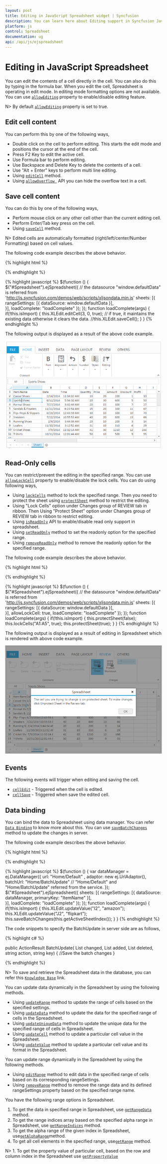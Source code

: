 ```yaml
---
layout: post
title: Editing in JavaScript Spreadsheet widget | Syncfusion
description: You can learn here about Editing support in Syncfusion JavaScript Spreadsheet control and more details. 
platform: js
control: Spreadsheet
documentation: ug
api: /api/js/ejspreadsheet
---
```


# Editing in JavaScript Spreadsheet

You can edit the contents of a cell directly in the cell. You can also do this by typing in the formula bar. When you edit the cell, Spreadsheet is operating in edit mode. In editing mode formatting options are not available. You can use [`allowEditing`](https://help.syncfusion.com/api/js/ejspreadsheet#members:allowediting "allowEditing") property to enable/disable editing feature.

N> By default [`allowEditing`](https://help.syncfusion.com/api/js/ejspreadsheet#members:allowediting "allowEditing") property is set to true.

## Edit cell content

You can perform this by one of the following ways,

* Double click on the cell to perform editing. This starts the edit mode and positions the cursor at the end of the cell.
* Press F2 Key to edit the active cell.
* Use Formula bar to perform editing.
* Use Backspace and Delete Key to delete the contents of a cell.
* Use "Alt + Enter" keys to perform multi line editing.
* Using [`editCell`](https://help.syncfusion.com/api/js/ejspreadsheet#methods:xledit-editcell "editCell") method.
* Using [`allowOverflow `](https://help.syncfusion.com/api/js/ejspreadsheet#members:allowoverflow "allowOverflow ") API you can hide the overflow text in a cell.

## Save cell content

You can do this by one of the following ways,

* Perform mouse click on any other cell other than the current editing cell.
* Perform Enter/Tab key press on the cell.
* Using [`saveCell`](https://help.syncfusion.com/api/js/ejspreadsheet#methods:xledit-savecell "saveCell") method.

N> Edited cells are automatically formatted (right/left/center/Number Formatting) based on cell values.

The following code example describes the above behavior.

{% highlight html %}
<div id="Spreadsheet"></div> 
{% endhighlight %}

{% highlight javascript %}
$(function () {
    $("#Spreadsheet").ejSpreadsheet({
        // the datasource "window.defaultData" is referred from 'http://js.syncfusion.com/demos/web/scripts/xljsondata.min.js'
        sheets: [{
            rangeSettings: [{ dataSource: window.defaultData }],                               
        }],
        loadComplete: "loadComplete"
    });
});
function loadComplete(args) {
    if(!this.isImport) {
        this.XLEdit.editCell(3, 0, true); // if true, it maintains the existing data otherwise it clears the data.
        //this.XLEdit.saveCell();
    }
}
{% endhighlight %}

The following output is displayed as a result of the above code example.

![Save cell content using Spreadsheet in JavaScript](Editing_images/Editing_img1.png)

## Read-Only cells

You can restrict/prevent the editing in the specified range. You can use [`allowLockCell`](https://help.syncfusion.com/api/js/ejspreadsheet#members:allowlockcell "allowLockCell") property to enable/disable the lock cells. You can do using following ways,

* Using [`lockCells`](https://help.syncfusion.com/api/js/ejspreadsheet#methods:lockcells "lockCells") method to lock the specified range. Then you need to protect the sheet using [`protectSheet`](https://help.syncfusion.com/api/js/ejspreadsheet#methods:protectsheet "protectSheet") method to restrict the editing.
* Using "Lock Cells" option under Changes group of REVIEW tab in ribbon. Then Using "Protect Sheet" option under Changes group of REVIEW tab in ribbon to restrict editing.
* Using [`isReadOnly`](https://help.syncfusion.com/api/js/ejspreadsheet#members:isreadonly "isReadOnly") API to enable/disable read only support in spreadsheet.
* Using [`setReadOnly`](https://help.syncfusion.com/api/js/ejspreadsheet#methods:setreadonly "setReadOnly") method to set the readonly option for the specified range.
* Using [`removeReadOnly`](https://help.syncfusion.com/api/js/ejspreadsheet#methods:removereadonly "removeReadOnly") method to remove the readonly option for the specified range. 


The following code example describes the above behavior.

{% highlight html %}
<div id="Spreadsheet"></div> 
{% endhighlight %}

{% highlight javascript %}
$(function () {
    $("#Spreadsheet").ejSpreadsheet({
        // the datasource "window.defaultData" is referred from 'http://js.syncfusion.com/demos/web/scripts/xljsondata.min.js'
        sheets: [{
            rangeSettings: [{ dataSource: window.defaultData }],                               
        }],
        allowLockCell: true,
        loadComplete: "loadComplete"
    });
});
function loadComplete(args) {
    if(!this.isImport) {
        this.protectSheet(false);
        this.lockCells("A1:A5", true);
        this.protectSheet(true);
    }
}
{% endhighlight %}

The following output is displayed as a result of editing in Spreadsheet which is rendered with above code example.

![Read-Only cells using Spreadsheet in JavaScript](Editing_images/Editing_img2.png)

## Events

The following events will trigger when editing and saving the cell. 

* [`cellEdit`](https://help.syncfusion.com/api/js/ejspreadsheet#events:celledit"cellEdit") - Triggered when the cell is edited.
* [`cellSave`](https://help.syncfusion.com/api/js/ejspreadsheet#events:cellsave"cellSave") - Triggered when save the edited cell.

## Data binding

You can bind the data to Spreadsheet using data manager. You can refer [`Data Binding`](https://help.syncfusion.com/js/spreadsheet/data-binding# "Data Binding") to know more about this. You can use [`saveBatchChanges`](https://help.syncfusion.com/api/js/ejspreadsheet#methods:savebatchchanges "saveBatchChanges") method to update the changes in server.  

The following code example describes the above behavior.

{% highlight html %}
<div id="Spreadsheet"></div> 
{% endhighlight %}

{% highlight javascript %}
$(function () {
    var dataManager = ej.DataManager({
        url: "Home/Default" , adaptor: new ej.UrlAdaptor(), batchUrl: "Home/BatchUpdate"
        //  "Home/Default" and "Home/BatchUpdate" referred from the service.
    });
    $("#Spreadsheet").ejSpreadsheet({
        sheets: [{
            rangeSettings: [{ dataSource: dataManager, primaryKey: "ItemName" }],                               
        }],
        loadComplete: "loadComplete"
    });
});
function loadComplete(args) {
    if(!this.isImport) {
        this.XLEdit.updateValue("I2", "amazon");
        this.XLEdit.updateValue("J2", "flipkart");
        this.saveBatchChanges(this.getActiveSheetIndex());
    }
}
{% endhighlight %}

The code snippets to specify the BatchUpdate in server side are as follows,

{% highlight c# %}

public ActionResult BatchUpdate( List<ItemDetail> changed,  List<ItemDetail> added,  List<ItemDetail> deleted, string action, string key)
{
    //Save the batch changes
}

{% endhighlight %}

N> To save and retrieve the Spreadsheet data in the database, you can refer this [`Knowledge Base`](https://www.syncfusion.com/kb/7567/how-to-save-and-retrieve-the-spreadsheet-data-in-database "Knowledge Base") link.

You can update data dynamically in the Spreadsheet by using the following methods.

* Using [`updateRange`](https://help.syncfusion.com/api/js/ejspreadsheet#methods:updaterange "updateRange") method to update the range of cells based on the specified settings.
* Using [`updateData`](https://help.syncfusion.com/api/js/ejspreadsheet#methods:updatedata "updateData") method to update the data for the specified range of cells in the Spreadsheet.
* Using [`updateUniqueData`](https://help.syncfusion.com/api/js/ejspreadsheet#methods:updateuniquedata "updateUniqueData") method to update the unique data for the specified range of cells in Spreadsheet.
* Using [`updateCell`](https://help.syncfusion.com/api/js/ejspreadsheet#methods:xledit-updatecell "updateCell") method to update a particular cell value in the Spreadsheet.
* Using [`updateValue`](https://help.syncfusion.com/api/js/ejspreadsheet#methods:xledit-updatevalue "updateValue") method to update a particular cell value and its format in the Spreadsheet.

You can update range dynamically in the Spreadsheet by using the following methods.

* Using [`editRange`](https://help.syncfusion.com/api/js/ejspreadsheet#methods:editrange "editRange") method to edit data in the specified range of cells based on its corresponding rangeSettings.
* Using [`removeRange`](https://help.syncfusion.com/api/js/ejspreadsheet#methods:removerange "removeRange") method to remove the range data and its defined rangeSettings property based on the specified range name.

You have the following range options in Spreadsheet.

 1. To get the data in specified range in Spreadsheet, use [`getRangeData`](https://help.syncfusion.com/api/js/ejspreadsheet#methods:getrangedata "getRangeData") method.
 2. To get the range indices array based on the specified alpha range in Spreadsheet, use [`getRangeIndices`](https://help.syncfusion.com/api/js/ejspreadsheet#methods:getrangeindices "getRangeIndices") method.
 3. To get the alpha range of the given index in Spreadsheet, use[`getAlphaRange`](https://help.syncfusion.com/api/js/ejspreadsheet#methods:getalpharange "getAlphaRange")method.
 4. To get all cell elements in the specified range, use[`getRange`](https://help.syncfusion.com/api/js/ejspreadsheet#methods:getrange "getRange") method.

 N> 1. To get the property value of particular cell, based on the row and column index in the Spreadsheet use [`getPropertyValue`](https://help.syncfusion.com/api/js/ejspreadsheet#methods:xledit-getpropertyvalue "getPropertyValue")
 